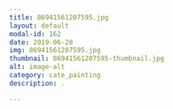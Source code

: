```yaml
---
title: 86941561207595.jpg
layout: default
modal-id: 162
date: 2019-06-28
img: 86941561207595.jpg
thumbnail: 86941561207595-thumbnail.jpg
alt: image-alt
category: cate_painting
description: .

---
```

